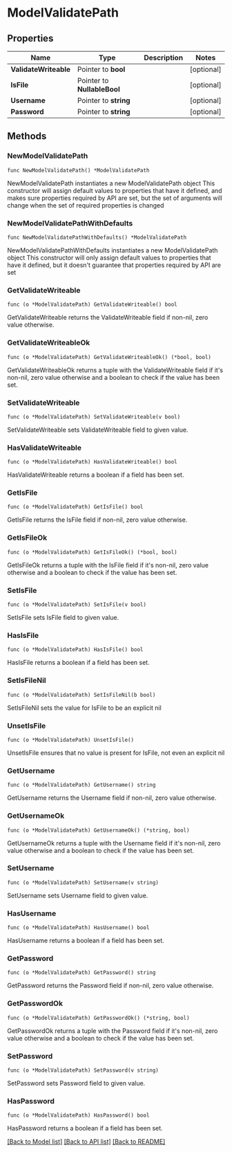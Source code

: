 # ModelValidatePath

## Properties

Name | Type | Description | Notes
------------ | ------------- | ------------- | -------------
**ValidateWriteable** | Pointer to **bool** |  | [optional] 
**IsFile** | Pointer to **NullableBool** |  | [optional] 
**Username** | Pointer to **string** |  | [optional] 
**Password** | Pointer to **string** |  | [optional] 

## Methods

### NewModelValidatePath

`func NewModelValidatePath() *ModelValidatePath`

NewModelValidatePath instantiates a new ModelValidatePath object
This constructor will assign default values to properties that have it defined,
and makes sure properties required by API are set, but the set of arguments
will change when the set of required properties is changed

### NewModelValidatePathWithDefaults

`func NewModelValidatePathWithDefaults() *ModelValidatePath`

NewModelValidatePathWithDefaults instantiates a new ModelValidatePath object
This constructor will only assign default values to properties that have it defined,
but it doesn't guarantee that properties required by API are set

### GetValidateWriteable

`func (o *ModelValidatePath) GetValidateWriteable() bool`

GetValidateWriteable returns the ValidateWriteable field if non-nil, zero value otherwise.

### GetValidateWriteableOk

`func (o *ModelValidatePath) GetValidateWriteableOk() (*bool, bool)`

GetValidateWriteableOk returns a tuple with the ValidateWriteable field if it's non-nil, zero value otherwise
and a boolean to check if the value has been set.

### SetValidateWriteable

`func (o *ModelValidatePath) SetValidateWriteable(v bool)`

SetValidateWriteable sets ValidateWriteable field to given value.

### HasValidateWriteable

`func (o *ModelValidatePath) HasValidateWriteable() bool`

HasValidateWriteable returns a boolean if a field has been set.

### GetIsFile

`func (o *ModelValidatePath) GetIsFile() bool`

GetIsFile returns the IsFile field if non-nil, zero value otherwise.

### GetIsFileOk

`func (o *ModelValidatePath) GetIsFileOk() (*bool, bool)`

GetIsFileOk returns a tuple with the IsFile field if it's non-nil, zero value otherwise
and a boolean to check if the value has been set.

### SetIsFile

`func (o *ModelValidatePath) SetIsFile(v bool)`

SetIsFile sets IsFile field to given value.

### HasIsFile

`func (o *ModelValidatePath) HasIsFile() bool`

HasIsFile returns a boolean if a field has been set.

### SetIsFileNil

`func (o *ModelValidatePath) SetIsFileNil(b bool)`

 SetIsFileNil sets the value for IsFile to be an explicit nil

### UnsetIsFile
`func (o *ModelValidatePath) UnsetIsFile()`

UnsetIsFile ensures that no value is present for IsFile, not even an explicit nil
### GetUsername

`func (o *ModelValidatePath) GetUsername() string`

GetUsername returns the Username field if non-nil, zero value otherwise.

### GetUsernameOk

`func (o *ModelValidatePath) GetUsernameOk() (*string, bool)`

GetUsernameOk returns a tuple with the Username field if it's non-nil, zero value otherwise
and a boolean to check if the value has been set.

### SetUsername

`func (o *ModelValidatePath) SetUsername(v string)`

SetUsername sets Username field to given value.

### HasUsername

`func (o *ModelValidatePath) HasUsername() bool`

HasUsername returns a boolean if a field has been set.

### GetPassword

`func (o *ModelValidatePath) GetPassword() string`

GetPassword returns the Password field if non-nil, zero value otherwise.

### GetPasswordOk

`func (o *ModelValidatePath) GetPasswordOk() (*string, bool)`

GetPasswordOk returns a tuple with the Password field if it's non-nil, zero value otherwise
and a boolean to check if the value has been set.

### SetPassword

`func (o *ModelValidatePath) SetPassword(v string)`

SetPassword sets Password field to given value.

### HasPassword

`func (o *ModelValidatePath) HasPassword() bool`

HasPassword returns a boolean if a field has been set.


[[Back to Model list]](../README.md#documentation-for-models) [[Back to API list]](../README.md#documentation-for-api-endpoints) [[Back to README]](../README.md)


